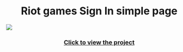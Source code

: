 <h1 align="center">
  <br>Riot games Sign In simple page
 </h1>
<img src="https://user-images.githubusercontent.com/112785244/207585244-710b3e6d-1de2-4165-91cb-d841f356a6b8.png">

<h3 align="center"><a href="https://n-kyu.github.io/riot-games-web-signin/">Click to view the project</a></h3>
